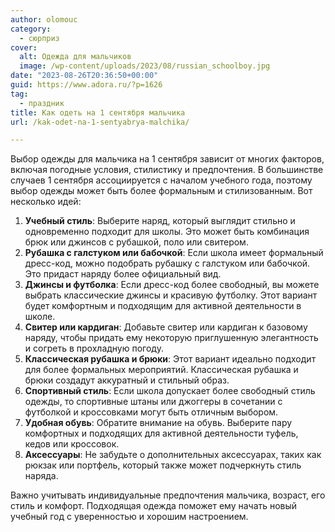 ```yaml
---
author: olomouc
category:
  - сюрприз
cover:
  alt: Одежда для мальчиков
  image: /wp-content/uploads/2023/08/russian_schoolboy.jpg
date: "2023-08-26T20:36:50+00:00"
guid: https://www.adora.ru/?p=1626
tag:
  - праздник
title: Как одеть на 1 сентября мальчика
url: /kak-odet-na-1-sentyabrya-malchika/

---
```

Выбор одежды для мальчика на 1 сентября зависит от многих факторов, включая погодные условия, стилистику и предпочтения. В большинстве случаев 1 сентября ассоциируется с началом учебного года, поэтому выбор одежды может быть более формальным и стилизованным. Вот несколько идей:

1. **Учебный стиль**: Выберите наряд, который выглядит стильно и одновременно подходит для школы. Это может быть комбинация брюк или джинсов с рубашкой, поло или свитером.
1. **Рубашка с галстуком или бабочкой**: Если школа имеет формальный дресс-код, можно подобрать рубашку с галстуком или бабочкой. Это придаст наряду более официальный вид.
1. **Джинсы и футболка**: Если дресс-код более свободный, вы можете выбрать классические джинсы и красивую футболку. Этот вариант будет комфортным и подходящим для активной деятельности в школе.
1. **Свитер или кардиган**: Добавьте свитер или кардиган к базовому наряду, чтобы придать ему некоторую приглушенную элегантность и согреть в прохладную погоду.
1. **Классическая рубашка и брюки**: Этот вариант идеально подходит для более формальных мероприятий. Классическая рубашка и брюки создадут аккуратный и стильный образ.
1. **Спортивный стиль**: Если школа допускает более свободный стиль одежды, то спортивные штаны или джоггеры в сочетании с футболкой и кроссовками могут быть отличным выбором.
1. **Удобная обувь**: Обратите внимание на обувь. Выберите пару комфортных и подходящих для активной деятельности туфель, кедов или кроссовок.
1. **Аксессуары**: Не забудьте о дополнительных аксессуарах, таких как рюкзак или портфель, который также может подчеркнуть стиль наряда.

Важно учитывать индивидуальные предпочтения мальчика, возраст, его стиль и комфорт. Подходящая одежда поможет ему начать новый учебный год с уверенностью и хорошим настроением.
